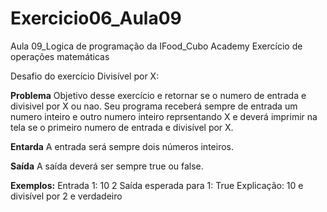 # Exercicio06_Aula09
Aula 09_Logica de programação da IFood_Cubo Academy
Exercício de operações matemáticas

Desafio do exercício Divisível por X:

**Problema**
Objetivo desse exercício e retornar se o numero de entrada e divisivel por X ou nao. Seu programa receberá sempre de entrada um numero inteiro e outro numero inteiro reprsentando X e deverá imprimir na tela se o primeiro numero de entrada e divisível por X.

**Entarda**
A entrada será sempre dois números inteiros.

**Saída**
A saída deverá ser sempre true ou false.

**Exemplos:**
Entrada 1: 10 2
Saída esperada para 1: True
Explicação: 10 e divisível por 2 e verdadeiro

